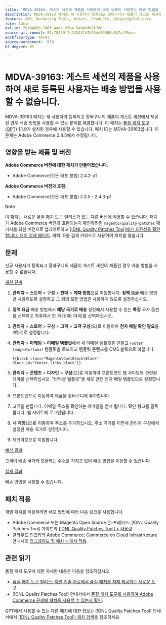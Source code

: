 ```yaml
---
title: 'MDVA-39163: 게스트 세션의 제품을 사용하여 새로 등록된 사용자는 배송 방법을 사용할 수 없습니다.'
description: MDVA-39163 패치는 새 사용자가 등록되고 장바구니의 제품이 게스트 세션에서 제공된 경우 배송 방법을 사용할 수 없는 문제를 해결합니다. 이 패치는 [Quality Patches Tool (QPT)](https://experienceleague.adobe.com/en/docs/commerce-knowledge-base/kb/announcements/commerce-announcements/magento-quality-patches-released-new-tool-to-self-serve-quality-patches) 1.1.9가 설치된 경우 사용할 수 있습니다. 패치 ID는 MDVA-39163입니다. 이 문제는 Adobe Commerce 2.4.5에서 수정됩니다.
feature: CMS, Marketing Tools, Orders, Products, Shipping/Delivery
role: Admin
exl-id: 781b466b-7d8f-4ad1-9fb4-5404cd02f7d8
source-git-commit: 81c78439f7c243437b7b76dc80560c847af95ace
workflow-type: tm+mt
source-wordcount: '579'
ht-degree: 0%

---
```


# MDVA-39163: 게스트 세션의 제품을 사용하여 새로 등록된 사용자는 배송 방법을 사용할 수 없습니다.

MDVA-39163 패치는 새 사용자가 등록되고 장바구니의 제품이 게스트 세션에서 제공된 경우 배송 방법을 사용할 수 없는 문제를 해결합니다. 이 패치는 [품질 패치 도구(QPT)](https://experienceleague.adobe.com/en/docs/commerce-knowledge-base/kb/announcements/commerce-announcements/magento-quality-patches-released-new-tool-to-self-serve-quality-patches) 1.1.9가 설치된 경우에 사용할 수 있습니다. 패치 ID는 MDVA-39163입니다. 이 문제는 Adobe Commerce 2.4.5에서 수정됩니다.

## 영향을 받는 제품 및 버전

**Adobe Commerce 버전에 대한 패치가 만들어졌습니다.**

* Adobe Commerce(모든 배포 방법) 2.4.2-p1

**Adobe Commerce 버전과 호환:**

* Adobe Commerce(모든 배포 방법) 2.3.5 - 2.4.3-p1

>[!NOTE]
>
>이 패치는 새로운 품질 패치 도구 릴리스가 있는 다른 버전에 적용할 수 있습니다. 패치가 Adobe Commerce 버전과 호환되는지 확인하려면 `magento/quality-patches` 패키지를 최신 버전으로 업데이트하고 [[!DNL Quality Patches Tool]에서 호환성을 확인합니다. 패치 검색 페이지](https://experienceleague.adobe.com/en/docs/commerce-knowledge-base/kb/announcements/commerce-announcements/magento-quality-patches-released-new-tool-to-self-serve-quality-patches). 패치 ID를 검색 키워드로 사용하여 패치를 찾습니다.

## 문제

신규 사용자가 등록되고 장바구니의 제품이 게스트 세션의 제품인 경우 배송 방법을 사용할 수 없습니다.

<u>재현 단계</u>:

1. **관리자** > **스토어** > **구성** > **판매** > **게재 방법**&#x200B;으로 이동합니다. **정액 요금** 배송 방법만 사용하도록 설정하고 그 외의 모든 방법은 사용하지 않도록 설정하십시오.
1. **정액 요금** 배송 방법에서 **해당 국가로 배송** 설정에서 사용할 수 있는 **특정** 국가 옵션을 선택하고 목록에서 한 국가(예: 미국)를 선택하십시오.
1. **관리자** > **스토어** > **구성** > **고객** > **고객 구성**(으)로 이동하여 **전자 메일 확인 필요**&#x200B;를 _예_(으)로 설정합니다.
1. **관리자** > **마케팅** > **이메일 템플릿**&#x200B;에서 새 이메일 템플릿을 만들고 `Footer (magento/luma)` 템플릿을 로드하고 템플릿 콘텐츠를 CMS 블록으로 바꿉니다.

   ```CMS
   {{block class="Magento\Cms\Block\Block" block_id="footer_links_block"}}
   ```

1. **관리자** > **콘텐츠** > **디자인** > **구성**(으)로 이동하여 프론트엔드 웹 사이트와 관련된 테마를 선택하십시오. &quot;바닥글 템플릿&quot;을 새로 만든 전자 메일 템플릿으로 설정합니다.
1. 프론트엔드로 이동하여 제품을 장바구니에 추가합니다.
1. 고객을 만듭니다. 이메일 주소를 확인하는 이메일을 받게 됩니다. 확인 링크를 클릭합니다. 웹 사이트에 로그인됩니다.
1. **내 계정**(으)로 이동하여 주소를 추가하십시오. 주소 국가를 이전에 관리자 구성에서 설정한 배송 국가로 설정합니다.
1. 체크아웃으로 이동합니다.

<u>예상 결과</u>:

고객이 배송 국가와 호환되는 주소를 가지고 있어 배송 방법을 이용할 수 있습니다.

<u>실제 결과</u>:

배송 방법을 사용할 수 없습니다.

## 패치 적용

개별 패치를 적용하려면 배포 방법에 따라 다음 링크를 사용합니다.

* Adobe Commerce 또는 Magento Open Source 온-프레미스: [!DNL Quality Patches Tool] 가이드의 [[!DNL Quality Patches Tool] > 사용량](/help/tools/quality-patches-tool/usage.md)
* 클라우드 인프라의 Adobe Commerce: Commerce on Cloud Infrastructure 안내서의 [업그레이드 및 패치 > 패치 적용](https://experienceleague.adobe.com/docs/commerce-cloud-service/user-guide/develop/upgrade/apply-patches.html).

## 관련 읽기

품질 패치 도구에 대한 자세한 내용은 다음을 참조하십시오.

* [품질 패치 도구 릴리스: 지원 기술 자료에서 품질 패치를 자체 제공하는 새로운 도구](https://experienceleague.adobe.com/en/docs/commerce-knowledge-base/kb/announcements/commerce-announcements/magento-quality-patches-released-new-tool-to-self-serve-quality-patches).
* [!DNL Quality Patches Tool] 안내서에서 [품질 패치 도구를 사용하여 Adobe Commerce 문제에 패치를 사용할 수 있는지 확인](/help/tools/quality-patches-tool/patches-available-in-qpt/check-patch-for-magento-issue-with-magento-quality-patches.md).

QPT에서 사용할 수 있는 다른 패치에 대한 정보는 [!DNL Quality Patches Tool] 안내서에서 [[!DNL Quality Patches Tool]: 패치 검색](https://experienceleague.adobe.com/tools/commerce-quality-patches/index.html)을 참조하세요.
